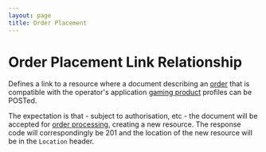 ```yaml
---
layout: page
title: Order Placement
---
```

# Order Placement Link Relationship
Defines a link to a resource where a document describing an [order](../concepts/order) that is compatible with the operator's application [gaming product](../concepts/gaming-product) profiles can be POSTed.

The expectation is that - subject to authorisation, etc - the document will be accepted for [order processing](../concepts/order-processing), creating a new resource. The response code will correspondingly be 201 and the location of the new resource will be in the `Location` header.


